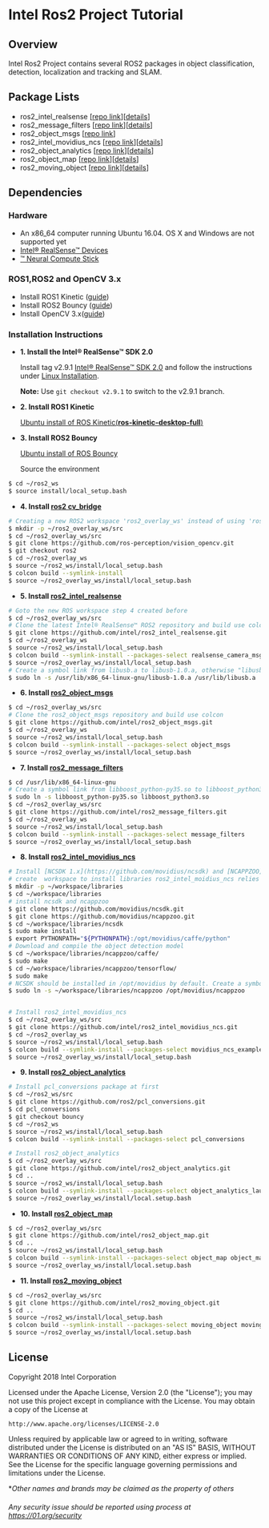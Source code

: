 # Intel Ros2 Project Tutorial

## Overview

Intel Ros2 Project contains several ROS2 packages in object classification, detection, localization and tracking and SLAM.

## Package Lists

* ros2_intel_realsense [[repo link](https://github.com/intel/ros2_intel_realsense)][[details](https://github.com/ahuizxc/intel_ros2_project_tutorial/blob/master/doc/ros2_intel_realsense_details.md)]
* ros2_message_filters [[repo link](https://github.com/intel/ros2_message_filters)][[details](https://github.com/ahuizxc/intel_ros2_project_tutorial/blob/master/doc/ros2_message_filters_details.md)]
* ros2_object_msgs [[repo link](https://github.com/intel/ros2_object_msgs)]
* ros2_intel_movidius_ncs [[repo link](https://github.com/intel/ros2_intel_movidius)][[details](https://github.com/ahuizxc/intel_ros2_project_tutorial/blob/master/doc/ros2_intel_movidius_ncs_details.md)]
* ros2_object_analytics [[repo link](https://github.com/intel/ros2_object_analytics)][[details](https://github.com/ahuizxc/intel_ros2_project_tutorial/blob/master/doc/ros2_object_analytics_details.md)]
* ros2_object_map [[repo link](https://github.com/intel/ros2_object_map)][[details](https://github.com/ahuizxc/intel_ros2_project_tutorial/blob/master/doc/ros2_object_map_details.md)]
* ros2_moving_object [[repo link](https://github.com/intel/ros2_moving_object)][[details](https://github.com/ahuizxc/intel_ros2_project_tutorial/blob/master/doc/ros2_moving_object_details.md)]


## Dependencies

### Hardware

* An x86_64 computer running Ubuntu 16.04. OS X and Windows are not supported yet
* [Intel® RealSense™ Devices](https://realsense.intel.com/)  
* [™ Neural Compute Stick](https://developer.movidius.com/)

### ROS1,ROS2 and OpenCV 3.x

* Install ROS1 Kinetic ([guide](wiki.ros.org/kinetic/Installation/Ubuntu))
* Install ROS2 Bouncy ([guide](https://github.com/ros2/ros2/wiki/Linux-Install-Debians))
* Install OpenCV 3.x([guide](https://docs.opencv.org/3.3.0/d7/d9f/tutorial_linux_install.html))

### Installation Instructions

* **1. Install the Intel® RealSense™ SDK 2.0**

    Install tag v2.9.1 [Intel&reg; RealSense&trade; SDK 2.0](https://github.com/IntelRealSense/librealsense/tree/v2.9.1) and follow the instructions under [Linux Installation](https://github.com/IntelRealSense/librealsense/blob/v2.9.1/doc/installation.md).

    **Note:** Use `git checkout v2.9.1` to switch to the v2.9.1 branch.

* **2. Install ROS1 Kinetic**

    [Ubuntu install of ROS Kinetic(**ros-kinetic-desktop-full**)](http://wiki.ros.org/kinetic/Installation/Ubuntu)

* **3. Install ROS2 Bouncy**

    [Ubuntu install of ROS Bouncy](https://github.com/ros2/ros2/wiki/Linux-Development-Setup)

    Source the environment

```bash
$ cd ~/ros2_ws
$ source install/local_setup.bash
```

* **4. Install [ros2 cv_bridge](https://github.com/ros-perception/vision_opencv/tree/ros2)**

```bash
# Creating a new ROS2 workspace 'ros2_overlay_ws' instead of using 'ros2_ws' is recommended
$ mkdir -p ~/ros2_overlay_ws/src
$ cd ~/ros2_overlay_ws/src
$ git clone https://github.com/ros-perception/vision_opencv.git
$ git checkout ros2
$ cd ~/ros2_overlay_ws
$ source ~/ros2_ws/install/local_setup.bash
$ colcon build --symlink-install
$ source ~/ros2_overlay_ws/install/local_setup.bash
```

* **5. Install [ros2_intel_realsense](https://github.com/intel/ros2_intel_realsense)**
```bash
# Goto the new ROS workspace step 4 created before
$ cd ~/ros2_overlay_ws/src
# Clone the latest Intel® RealSense™ ROS2 repository and build use colcon 
$ git clone https://github.com/intel/ros2_intel_realsense.git
$ cd ~/ros2_overlay_ws
$ source ~/ros2_ws/install/local_setup.bash
$ colcon build --symlink-install --packages-select realsense_camera_msgs realsense_ros2_camera
$ source ~/ros2_overlay_ws/install/local_setup.bash
# Create a symbol link from libusb.a to libusb-1.0.a, otherwise "libusb.a" is probably not to be found by librealsense
$ sudo ln -s /usr/lib/x86_64-linux-gnu/libusb-1.0.a /usr/lib/libusb.a

```

* **6. Install [ros2_object_msgs](https://github.com/intel/ros2_object_msgs)**

```bash
$ cd ~/ros2_overlay_ws/src
# Clone the ros2_object_msgs repository and build use colcon
$ git clone https://github.com/intel/ros2_object_msgs.git
$ cd ~/ros2_overlay_ws
$ source ~/ros2_ws/install/local_setup.bash
$ colcon build --symlink-install --packages-select object_msgs
$ source ~/ros2_overlay_ws/install/local_setup.bash
```

* **7. Install [ros2_message_filters](https://github.com/intel/ros2_message_filters)**

```bash
$ cd /usr/lib/x86_64-linux-gnu
# Create a symbol link from libboost_python-py35.so to libboost_python3.so
$ sudo ln -s libboost_python-py35.so libboost_python3.so
$ cd ~/ros2_overlay_ws/src
$ git clone https://github.com/intel/ros2_message_filters.git
$ cd ~/ros2_overlay_ws
$ source ~/ros2_ws/install/local_setup.bash
$ colcon build --symlink-install --packages-select message_filters
$ source ~/ros2_overlay_ws/install/local_setup.bash
```

* **8. Install [ros2_intel_movidius_ncs](https://github.com/intel/ros2_intel_movidius_ncs)**

```bash
# Install [NCSDK 1.x](https://github.com/movidius/ncsdk) and [NCAPPZOO](https://github.com/movidius/ncappzoo) at first
# create  workspace to install libraries ros2_intel_moidius_ncs relies on
$ mkdir -p ~/workspace/libraries
$ cd ~/workspace/libraries
# install ncsdk and ncappzoo
$ git clone https://github.com/movidius/ncsdk.git
$ git clone https://github.com/movidius/ncappzoo.git
$ cd ~/workspace/libraries/ncsdk
$ sudo make install
$ export PYTHONPATH="${PYTHONPATH}:/opt/movidius/caffe/python"
# Download and compile the object detection model
$ cd ~/workspace/libraries/ncappzoo/caffe/
$ sudo make
$ cd ~/workspace/libraries/ncappzoo/tensorflow/
$ sudo make
# NCSDK should be installed in /opt/movidius by default. Create a symbol link in /opt/movidius to NCAPPZOO
$ sudo ln -s ~/workspace/libraries/ncappzoo /opt/movidius/ncappzoo


# Install ros2_intel_movidius_ncs
$ cd ~/ros2_overlay_ws/src
$ git clone https://github.com/intel/ros2_intel_movidius_ncs.git
$ cd ~/ros2_overlay_ws
$ source ~/ros2_ws/install/local_setup.bash
$ colcon build --symlink-install --packages-select movidius_ncs_example  movidius_ncs_image  movidius_ncs_launch  movidius_ncs_lib  movidius_ncs_stream
$ source ~/ros2_overlay_ws/install/local_setup.bash
```

* **9. Install [ros2_object_analytics](https://github.com/intel/ros2_object_analytics)**

```bash
# Install pcl_conversions package at first
$ cd ~/ros2_ws/src
$ git clone https://github.com/ros2/pcl_conversions.git
$ cd pcl_conversions
$ git checkout bouncy
$ cd ~/ros2_ws
$ source ~/ros2_ws/install/local_setup.bash
$ colcon build --symlink-install --packages-select pcl_conversions

# Install ros2_object_analytics
$ cd ~/ros2_overlay_ws/src
$ git clone https://github.com/intel/ros2_object_analytics.git
$ cd ..
$ source ~/ros2_ws/install/local_setup.bash 
$ colcon build --symlink-install --packages-select object_analytics_launch  object_analytics_node object_analytics_msgs object_analytics_rviz
$ source ~/ros2_overlay_ws/install/local.setup.bash
```

* **10. Install [ros2_object_map](https://github.com/intel/ros2_object_map)**

```bash
$ cd ~/ros2_overlay_ws/src
$ git clone https://github.com/intel/ros2_object_map.git
$ cd ..
$ source ~/ros2_ws/install/local_setup.bash
$ colcon build --symlink-install --packages-select object_map object_map_msgs
$ source ~/ros2_overlay_ws/install/local.setup.bash
```

* **11. Install [ros2_moving_object](https://github.com/intel/ros2_moving_object)**

```bash
$ cd ~/ros2_overlay_ws/src
$ git clone https://github.com/intel/ros2_moving_object.git
$ cd ..
$ source ~/ros2_ws/install/local_setup.bash
$ colcon build --symlink-install --packages-select moving_object moving_object_msgs
$ source ~/ros2_overlay_ws/install/local.setup.bash
```

## License

Copyright 2018 Intel Corporation

Licensed under the Apache License, Version 2.0 (the "License");
you may not use this project except in compliance with the License.
You may obtain a copy of the License at

    http://www.apache.org/licenses/LICENSE-2.0

Unless required by applicable law or agreed to in writing, software
distributed under the License is distributed on an "AS IS" BASIS,
WITHOUT WARRANTIES OR CONDITIONS OF ANY KIND, either express or implied.
See the License for the specific language governing permissions and
limitations under the License.

**Other names and brands may be claimed as the property of others*

###### Any security issue should be reported using process at https://01.org/security
